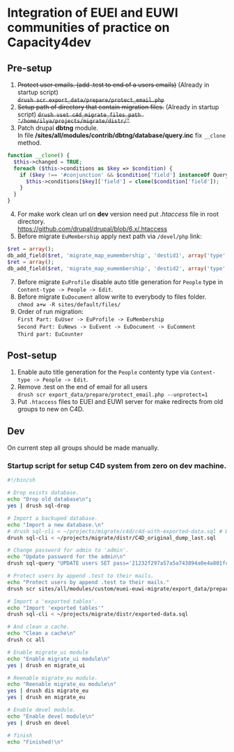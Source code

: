 # Integration of EUEI and EUWI communities of practice on Capacity4dev

## Pre-setup
1. ~~Protect user emails. (add .test to end of a users emails)~~ (Already in startup script)  
~~`drush scr export_data/prepare/protect_email.php`~~  
2. ~~Setup path of directory that contain migration files.~~  (Already in startup script)
~~`drush vset c4d_migrate_files_path "/home/ilya/projects/migrate/distr/"`~~
3. Patch drupal __dbtng__ module.  
In file __/sites/all/modules/contrib/dbtng/database/query.inc__ fix `__clone` method.  
```php
function __clone() {
  $this->changed = TRUE;
  foreach ($this->conditions as $key => $condition) {
    if ($key !== '#conjunction' && $condition['field'] instanceOf QueryConditionInterface) {
      $this->conditions[$key]['field'] = clone($condition['field']);
    }
  }
}
```
4. For make work clean url on __dev__ version need put _.htaccess_ file in root directory.  
https://github.com/drupal/drupal/blob/6.x/.htaccess
6. Before migrate `EuMembership` apply next path via ``/devel/php`` link:  
```php
$ret = array();
db_add_field($ret, 'migrate_map_eumembership', 'destid1', array('type' => 'int', 'length' => 11));
$ret = array();
db_add_field($ret, 'migrate_map_eumembership', 'destid2', array('type' => 'int', 'length' => 11));
```
7. Before migrate `EuProfile` disable auto title generation for `People` type in `Content-type -> People -> Edit`.
8. Before migrate `EuDocument` allow write to everybody to files folder.  
``chmod a+w -R sites/default/files/``  
9. Order of run migration:  
``First Part: EuUser -> EuProfile -> EuMembership``  
``Second Part: EuNews -> EuEvent -> EuDocument -> EuComment``  
``Third part: EuCounter``

## Post-setup
1. Enable auto title generation for the `People` contenty type via `Content-type -> People -> Edit`.
2. Remove .test on the end of email for all users  
`drush scr export_data/prepare/protect_email.php --unprotect=1`
3. Put `.htaccess` files to EUEI and EUWI server for make redirects from old groups to new on C4D.

## Dev

On current step all groups should be made manually.

### Startup script for setup C4D system from zero on dev machine. 
```bash
#!/bin/sh

# Drop exists database.
echo "Drop old database\n";
yes | drush sql-drop

# Import a backuped database.
echo "Import a new database.\n"
# drush sql-cli < ~/projects/migrate/c4d/c4d-with-exported-data.sql # Dump without groups
drush sql-cli < ~/projects/migrate/distr/C4D_original_dump_last.sql

# Change password for admin to 'admin'.
echo "Update password for the admin\n"
drush sql-query "UPDATE users SET pass='21232f297a57a5a743894a0e4a801fc3' WHERE uid='1'"

# Protect users by append .test to their mails.
echo "Protect users by append .test to their mails."
drush scr sites/all/modules/custom/euei-euwi-migrate/export_data/prepare/protect_email.php

# Import a 'exported tables'.
echo "Import 'exported tables'"
drush sql-cli < ~/projects/migrate/distr/exported-data.sql

# And clean a cache.
echo "Clean a cache\n"
drush cc all

# Enable migrate_ui module
echo "Enable migrate_ui module\n"
yes | drush en migrate_ui

# Reenable migrate_eu module.
echo "Reenable migrate_eu module\n"
yes | drush dis migrate_eu 
yes | drush en migrate_eu

# Enable devel module.
echo "Enable devel module\n"
yes | drush en devel

# finish
echo "Finished!\n"
```
